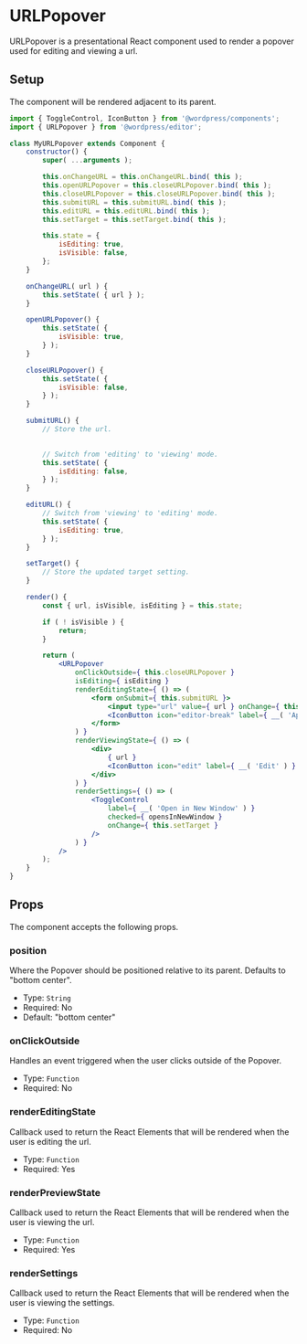 URLPopover
===========

URLPopover is a presentational React component used to render a popover used for editing and viewing a url.

## Setup

The component will be rendered adjacent to its parent.

```jsx
import { ToggleControl, IconButton } from '@wordpress/components';
import { URLPopover } from '@wordpress/editor';

class MyURLPopover extends Component {
	constructor() {
		super( ...arguments );

		this.onChangeURL = this.onChangeURL.bind( this );
		this.openURLPopover = this.closeURLPopover.bind( this );
		this.closeURLPopover = this.closeURLPopover.bind( this );
		this.submitURL = this.submitURL.bind( this );
		this.editURL = this.editURL.bind( this );
		this.setTarget = this.setTarget.bind( this );

		this.state = {
			isEditing: true,
			isVisible: false,
		};
	}

	onChangeURL( url ) {
		this.setState( { url } );
	}

	openURLPopover() {
		this.setState( {
			isVisible: true,
		} );
	}

	closeURLPopover() {
		this.setState( {
			isVisible: false,
		} );
	}

	submitURL() {
		// Store the url.
		

		// Switch from 'editing' to 'viewing' mode.
		this.setState( {
			isEditing: false,
		} );
	}

	editURL() {
		// Switch from 'viewing' to 'editing' mode.
		this.setState( {
			isEditing: true,
		} );
	}

	setTarget() {
		// Store the updated target setting.
	}

	render() {
		const { url, isVisible, isEditing } = this.state;

		if ( ! isVisible ) {
			return;
		}

		return (
			<URLPopover
				onClickOutside={ this.closeURLPopover }
				isEditing={ isEditing }
				renderEditingState={ () => (
					<form onSubmit={ this.submitURL }>
						<input type="url" value={ url } onChange={ this.onChangeURL } />
						<IconButton icon="editor-break" label={ __( 'Apply' ) } type="submit" />
					</form>
				) }
				renderViewingState={ () => (
					<div>
						{ url }
						<IconButton icon="edit" label={ __( 'Edit' ) } onClick={ this.editURL } />
					</div>
				) }
				renderSettings={ () => (
					<ToggleControl
						label={ __( 'Open in New Window' ) }
						checked={ opensInNewWindow }
						onChange={ this.setTarget }
					/>
				) }
			/>
		);
	}
}
```

## Props

The component accepts the following props.

### position

Where the Popover should be positioned relative to its parent. Defaults to "bottom center".

- Type: `String`
- Required: No
- Default: "bottom center"

### onClickOutside

Handles an event triggered when the user clicks outside of the Popover.

- Type: `Function`
- Required: No

### renderEditingState

Callback used to return the React Elements that will be rendered when the user is editing the url.

- Type: `Function`
- Required: Yes

### renderPreviewState

Callback used to return the React Elements that will be rendered when the user is viewing the url.

- Type: `Function`
- Required: Yes

### renderSettings

Callback used to return the React Elements that will be rendered when the user is viewing the settings.

- Type: `Function`
- Required: No
